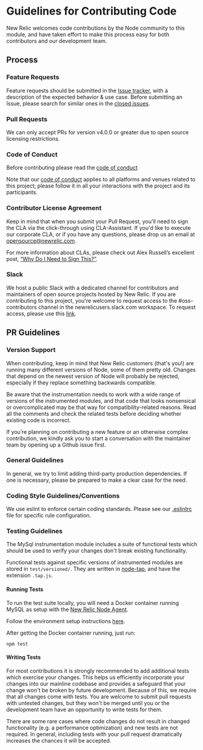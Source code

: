 # Guidelines for Contributing Code

New Relic welcomes code contributions by the Node community to this module, and
have taken effort to make this process easy for both contributors and our
development team.

## Process

### Feature Requests

Feature requests should be submitted in the [Issue tracker](../../issues), with
a description of the expected behavior & use case. Before submitting an Issue,
please search for similar ones in the [closed
issues](../../issues?q=is%3Aissue+is%3Aclosed+label%3Aenhancement).

### Pull Requests

We can only accept PRs for version v4.0.0 or greater due to open source
licensing restrictions.

### Code of Conduct

Before contributing please read the [code of conduct](./CODE_OF_CONDUCT.md)

Note that our [code of conduct](./CODE_OF_CONDUCT.md) applies to all platforms
and venues related to this project; please follow it in all your interactions
with the project and its participants.

### Contributor License Agreement

Keep in mind that when you submit your Pull Request, you'll need to sign the
CLA via the click-through using CLA-Assistant. If you'd like to execute our
corporate CLA, or if you have any questions, please drop us an email at
opensource@newrelic.com.

For more information about CLAs, please check out Alex Russell’s excellent
post, [“Why Do I Need to Sign
This?”](https://infrequently.org/2008/06/why-do-i-need-to-sign-this/).

### Slack

We host a public Slack with a dedicated channel for contributors and
maintainers of open source projects hosted by New Relic. If you are
contributing to this project, you're welcome to request access to the
\#oss-contributors channel in the newrelicusers.slack.com workspace. To request access, please use this [link](https://join.slack.com/t/newrelicusers/shared_invite/zt-1ayj69rzm-~go~Eo1whIQGYnu3qi15ng).

## PR Guidelines

### Version Support

When contributing, keep in mind that New Relic customers (that's you!) are running 
many different versions of Node, some of them pretty old. Changes that depend on
the newest version of Node will probably be rejected, especially if they replace
something backwards compatible.

Be aware that the instrumentation needs to work with a wide range of versions of
the instrumented modules, and that code that looks nonsensical or overcomplicated
may be that way for compatibility-related reasons. Read all the comments and check
the related tests before deciding whether existing code is incorrect.

If you’re planning on contributing a new feature or an otherwise complex contribution,
we kindly ask you to start a conversation with the maintainer team by opening up a
Github issue first. 

### General Guidelines

In general, we try to limit adding third-party production dependencies. If one is
necessary, please be prepared to make a clear case for the need.

### Coding Style Guidelines/Conventions

We use eslint to enforce certain coding standards. Please see our [.eslintrc](./.eslintrc.js)
file for specific rule configuration.

### Testing Guidelines

The MySql instrumentation module includes a suite of functional tests which should be used to
verify your changes don't break existing functionality.

Functional tests against specific versions of instrumented modules are stored
in `test/versioned/`. They are written in 
[node-tap](https://github.com/isaacs/node-tap), and have the extension `.tap.js`.

#### Running Tests

To run the test suite locally, you will need a Docker container running MySQL as setup with
the [New Relic Node Agent](https://github.com/newrelic/node-newrelic).

Follow the environment setup instructions [here](https://github.com/newrelic/node-newrelic/blob/main/CONTRIBUTING.md#setup).

After getting the Docker container running, just run:

    npm test

#### Writing Tests

For most contributions it is strongly recommended to add additional tests which
exercise your changes. This helps us efficiently incorporate your changes into
our mainline codebase and provides a safeguard that your change won't be broken
by future development. Because of this, we require that all changes come with
tests. You are welcome to submit pull requests with untested changes, but they
won't be merged until you or the development team have an opportunity to write
tests for them.

There are some rare cases where code changes do not result in changed
functionality (e.g. a performance optimization) and new tests are not required.
In general, including tests with your pull request dramatically increases the
chances it will be accepted.
